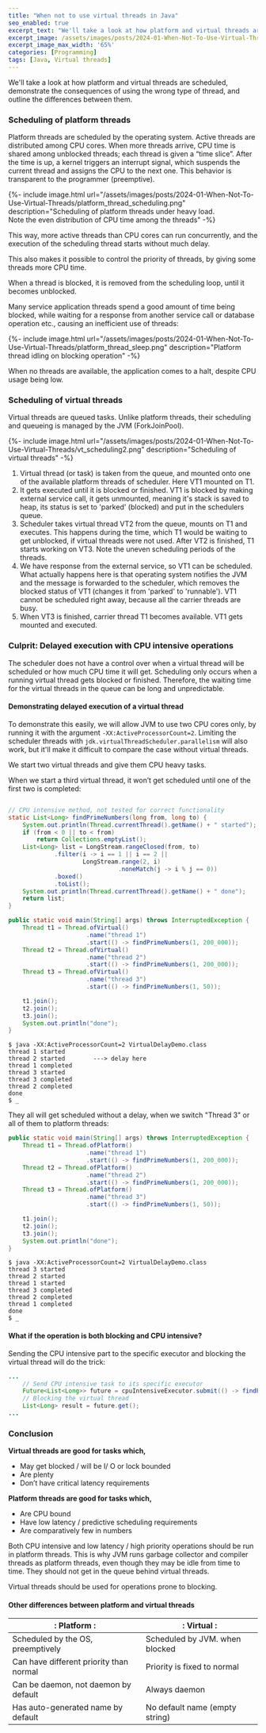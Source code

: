 ```yaml
---
title: "When not to use virtual threads in Java"
seo_enabled: true
excerpt_text: "We'll take a look at how platform and virtual threads are scheduled, demonstrate the consequences of using the wrong type of thread, and outline"
excerpt_image: /assets/images/posts/2024-01-When-Not-To-Use-Virtual-Threads/vt_vs_pt_meme-edit-s.webp
excerpt_image_max_width: '65%'
categories: [Programming]
tags: [Java, Virtual threads]
---
```


We'll take a look at how platform and virtual threads are scheduled, demonstrate the consequences of using the wrong type of thread, and outline the differences between them.

  
### Scheduling of platform threads


Platform threads are scheduled by the operating system. Active threads are distributed among CPU cores. When more threads arrive, CPU time is shared among unblocked threads; each thread is given a “time slice”. After the time is up, a kernel triggers an interrupt signal, which suspends the current thread and assigns the CPU to the next one. This behavior is transparent to the programmer (preemptive).

{%- include image.html url="/assets/images/posts/2024-01-When-Not-To-Use-Virtual-Threads/platform_thread_scheduling.png" description="Scheduling of platform threads under heavy load.<br>Note the even distribution of CPU time among the threads" -%}

This way, more active threads than CPU cores can run concurrently, and the execution of the scheduling thread starts without much delay.

This also makes it possible to control the priority of threads, by giving some threads more CPU time.

When a thread is blocked, it is removed from the scheduling loop, until it becomes unblocked.

Many service application threads spend a good amount of time being blocked, while waiting for a response from another service call or database operation etc., causing an inefficient use of threads:

{%- include image.html url="/assets/images/posts/2024-01-When-Not-To-Use-Virtual-Threads/platform_thread_sleep.png" description="Platform thread idling on blocking operation" -%}

When no threads are available, the application comes to a halt, despite CPU usage being low.    


### Scheduling of virtual threads

Virtual threads are queued tasks. Unlike platform threads, their scheduling and queueing is managed by the JVM (ForkJoinPool).

{%- include image.html url="/assets/images/posts/2024-01-When-Not-To-Use-Virtual-Threads/vt_scheduling2.png" description="Scheduling of virtual threads" -%}

1. Virtual thread (or task) is taken from the queue, and mounted onto one of the available platform threads of scheduler. Here VT1 mounted on T1.
2. It gets executed until it is blocked or finished. VT1 is blocked by making external service call, it gets unmounted, meaning it's stack is saved to heap, its status is set to 'parked' (blocked) and put in the schedulers queue.
3. Scheduler takes virtual thread VT2 from the queue, mounts on T1 and executes. This happens during the time, which T1 would be waiting to get unblocked, if virtual threads were not used. After VT2 is finished, T1 starts working on VT3. Note the uneven scheduling periods of the threads. 
4. We have response from the external service, so VT1 can be scheduled. What actually happens here is that operating system notifies the JVM and the message is forwarded to the scheduler, which removes the blocked status of VT1 (changes it from 'parked' to 'runnable'). VT1 cannot be scheduled right away, because all the carrier threads are busy.
5. When VT3 is finished, carrier thread T1 becomes available. VT1 gets mounted and executed. 


### Culprit: Delayed execution with CPU intensive operations

The scheduler does not have a control over when a virtual thread will be scheduled or how much CPU time it will get. Scheduling only occurs when a running virtual thread gets blocked or finished. Therefore, the waiting time for the virtual threads in the queue can be long and unpredictable.


#### Demonstrating delayed execution of a virtual thread

To demonstrate this easily, we will allow JVM to use two CPU cores only, by running it with the argument `-XX:ActiveProcessorCount=2`. Limiting the scheduler threads with `jdk.virtualThreadScheduler.parallelism` will also work, but it'll make it difficult to compare the case without virtual threads.

We start two virtual threads and give them CPU heavy tasks. 

When we start a third virtual thread, it won’t get scheduled until one of the first two is completed:

```java

// CPU intensive method, not tested for correct functionality
static List<Long> findPrimeNumbers(long from, long to) {
    System.out.println(Thread.currentThread().getName() + " started");
    if (from < 0 || to < from)
        return Collections.emptyList();
    List<Long> list = LongStream.rangeClosed(from, to)
             .filter(i -> i == 1 || i == 2 ||
                     LongStream.range(2, i)
                               .noneMatch(j -> i % j == 0))
             .boxed()
             .toList();
    System.out.println(Thread.currentThread().getName() + " done");
    return list;
}

public static void main(String[] args) throws InterruptedException {
    Thread t1 = Thread.ofVirtual()
                      .name("thread 1")
                      .start(() -> findPrimeNumbers(1, 200_000));
    Thread t2 = Thread.ofVirtual()
                      .name("thread 2")
                      .start(() -> findPrimeNumbers(1, 200_000));
    Thread t3 = Thread.ofVirtual()
                      .name("thread 3")
                      .start(() -> findPrimeNumbers(1, 50));

    t1.join();
    t2.join();
    t3.join();
    System.out.println("done");
}

```

```console
$ java -XX:ActiveProcessorCount=2 VirtualDelayDemo.class
thread 1 started
thread 2 started        ---> delay here
thread 1 completed
thread 3 started
thread 3 completed
thread 2 completed
done
$ _
```

They all will get scheduled without a delay, when we switch "Thread 3" or all of them to platform threads:
```java
public static void main(String[] args) throws InterruptedException {
    Thread t1 = Thread.ofPlatform()
                      .name("thread 1")
                      .start(() -> findPrimeNumbers(1, 200_000));
    Thread t2 = Thread.ofPlatform()
                      .name("thread 2")
                      .start(() -> findPrimeNumbers(1, 200_000));
    Thread t3 = Thread.ofPlatform()
                      .name("thread 3")
                      .start(() -> findPrimeNumbers(1, 50));

    t1.join();
    t2.join();
    t3.join();
    System.out.println("done");
}
```

```console
$ java -XX:ActiveProcessorCount=2 VirtualDelayDemo.class
thread 3 started
thread 2 started
thread 1 started
thread 3 completed
thread 2 completed
thread 1 completed
done
$ _
```

#### What if the operation is both blocking and CPU intensive?

Sending the CPU intensive part to the specific executor and blocking the virtual thread will do the trick:
```java
...
    // Send CPU intensive task to its specific executor
    Future<List<Long>> future = cpuIntensiveExecutor.submit(() -> findPrimeNumbers(1, 1000));
    // Blocking the virtual thread
    List<Long> result = future.get();
...
```

### Conclusion

**Virtual threads are good for tasks which,**
 - May get blocked / will be I/ O or lock bounded
 - Are plenty
 - Don’t have critical latency requirements

**Platform threads are good for tasks which,**
 - Are CPU bound
 - Have low latency / predictive scheduling requirements
 - Are comparatively few in numbers


Both CPU intensive and low latency / high priority operations should be run in platform threads. This is why JVM runs garbage collector and compiler threads as platform threads, even though they may be idle from time to time. They should not get in the queue behind virtual threads.

Virtual threads should be used for operations prone to blocking.

#### Other differences between platform and virtual threads
<div class="center-table table800 bordered-table"></div>

| : **Platform**                         : | : **Virtual**                                                        : |
|------------------------------------------|------------------------------------------------------------------------|
| Scheduled by the OS, preemptively        | Scheduled by JVM. when blocked                                         |
| Can have different priority than normal  | Priority is fixed to normal                                            |
| Can be daemon, not daemon by default     | Always daemon                                                          |
| Has auto-generated name by default       | No default name (empty string)                                         |

